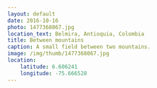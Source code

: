 ```yaml
---
layout: default
date: 2016-10-16
photo: 1477368067.jpg
location_text: Belmira, Antioquia, Colombia
title: Between mountains
caption: A small field between two mountains.
image: /img/thumb/1477368067.jpg
location:
    latitude: 6.606241
    longitude: -75.666528
---
```

